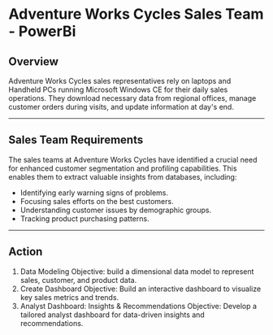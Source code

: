# Adventure Works Cycles Sales Team - PowerBi

## Overview

Adventure Works Cycles sales representatives rely on laptops and Handheld PCs running Microsoft Windows CE for their daily sales operations. They download necessary data from regional offices, manage customer orders during visits, and update information at day's end.

***
## Sales Team Requirements

The sales teams at Adventure Works Cycles have identified a crucial need for enhanced customer segmentation and profiling capabilities. This enables them to extract valuable insights from databases, including:

- Identifying early warning signs of problems.
- Focusing sales efforts on the best customers.
- Understanding customer issues by demographic groups.
- Tracking product purchasing patterns.

***
## Action 

1. Data Modeling
Objective: build a dimensional data model to represent sales, customer, and product data.
2. Create Dashboard
Objective: Build an interactive dashboard to visualize key sales metrics and trends.
3. Analyst Dashboard: Insights & Recommendations
Objective: Develop a tailored analyst dashboard for data-driven insights and recommendations.
